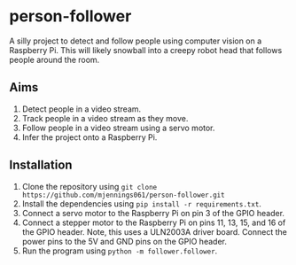 # person-follower

A silly project to detect and follow people using computer vision on a Raspberry Pi. This will likely snowball into a creepy robot head that follows people around the room.

## Aims

1. Detect people in a video stream.
2. Track people in a video stream as they move.
3. Follow people in a video stream using a servo motor.
4. Infer the project onto a Raspberry Pi.

## Installation

1. Clone the repository using `git clone https://github.com/mjennings061/person-follower.git`
2. Install the dependencies using `pip install -r requirements.txt`.
3. Connect a servo motor to the Raspberry Pi on pin 3 of the GPIO header.
4. Connect a stepper motor to the Raspberry Pi on pins 11, 13, 15, and 16 of the GPIO header. Note, this uses a ULN2003A driver board. Connect the power pins to the 5V and GND pins on the GPIO header.
5. Run the program using `python -m follower.follower`.
